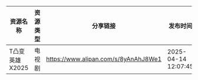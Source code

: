 | 资源名称       | 资源类型 | 分享链接                                 | 发布时间                |
| ---------- | ---- | ------------------------------------ | ------------------- |
| T凸变英雄X2025 | 电视剧  | https://www.alipan.com/s/8yAnAhJ8We1 | 2025-04-14 12:07:45 |
